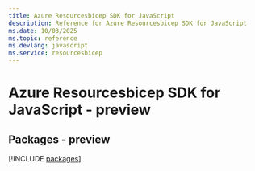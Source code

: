 ```yaml
---
title: Azure Resourcesbicep SDK for JavaScript
description: Reference for Azure Resourcesbicep SDK for JavaScript
ms.date: 10/03/2025
ms.topic: reference
ms.devlang: javascript
ms.service: resourcesbicep
---
```

# Azure Resourcesbicep SDK for JavaScript - preview
## Packages - preview
[!INCLUDE [packages](resourcesbicep-index.md)]